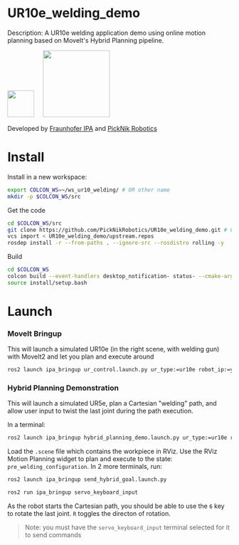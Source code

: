 # UR10e_welding_demo

Description: A UR10e welding application demo using online motion planning based on MoveIt's Hybrid Planning pipeline.

<img src="https://avatars.githubusercontent.com/u/155854?s=200&v=4" width="60"> &nbsp;&nbsp;&nbsp;&nbsp;<img src="https://picknik.ai/assets/images/logo.jpg" width="150">

Developed by [Fraunhofer IPA](https://www.ipa.fraunhofer.de/) and [PickNik Robotics](http://picknik.ai/)

# Install

Install in a new workspace:
```sh
export COLCON_WS=~/ws_ur10_welding/ # OR other name
mkdir -p $COLCON_WS/src
```

Get the code
```sh
cd $COLCON_WS/src
git clone https://github.com/PickNikRobotics/UR10e_welding_demo.git # Can get specific branch
vcs import < UR10e_welding_demo/upstream.repos
rosdep install -r --from-paths . --ignore-src --rosdistro rolling -y
```

Build
```sh
cd $COLCON_WS
colcon build --event-handlers desktop_notification- status- --cmake-args -DCMAKE_BUILD_TYPE=Release
source install/setup.bash
```

# Launch
### MoveIt Bringup
This will launch a simulated UR10e (in the right scene, with welding gun) with MoveIt2 and let you plan and execute around

```sh
ros2 launch ipa_bringup ur_control.launch.py ur_type:=ur10e robot_ip:=yyy.yyy.yyy.yyy use_fake_hardware:=true launch_rviz:=true
```

### Hybrid Planning Demonstration
This will launch a simulated UR5e, plan a Cartesian "welding" path, and allow user input to twist the last joint during the path execution.

In a terminal:
```sh
ros2 launch ipa_bringup hybrid_planning_demo.launch.py ur_type:=ur10e robot_ip:=yyy.yyy.yyy.yyy use_fake_hardware:=true launch_rviz:=true
```

Load the `.scene` file which contains the workpiece in RViz.
Use the RViz Motion Planning widget to plan and execute to the state: `pre_welding_configuration`. In 2 more terminals, run:

```sh
ros2 launch ipa_bringup send_hybrid_goal.launch.py
```

```sh
ros2 run ipa_bringup servo_keyboard_input
```

As the robot starts the Cartesian path, you should be able to use the `6` key to rotate the last joint. `R` toggles the directon of rotation.
> Note: you must have the `servo_keyboard_input` terminal selected for it to send commands
